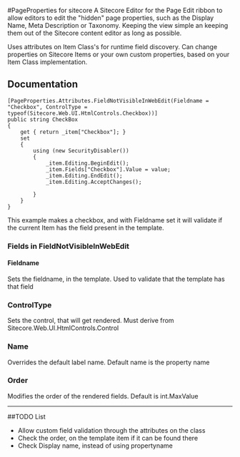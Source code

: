 #PageProperties for sitecore
A Sitecore Editor for the Page Edit ribbon to allow editors to edit the "hidden" page properties, such as the Display Name, Meta Description or Taxonomy. 
Keeping the view simple an keeping them out of the Sitecore content editor as long as possible.

Uses attributes on Item Class's for runtime field discovery. 
Can change properties on Sitecore Items or your own custom properties, based on your Item Class implementation.

## Documentation
	[PageProperties.Attributes.FieldNotVisibleInWebEdit(Fieldname = "Checkbox", ControlType = typeof(Sitecore.Web.UI.HtmlControls.Checkbox))]
	public string CheckBox
	{
		get { return _item["Checkbox"]; }
		set
		{
			using (new SecurityDisabler())
			{
				_item.Editing.BeginEdit();
				_item.Fields["Checkbox"].Value = value;
				_item.Editing.EndEdit();
				_item.Editing.AcceptChanges();

			}
		}
	}
This example makes a checkbox, and with Fieldname set it will validate if the current Item has the field present in the template.

### Fields in FieldNotVisibleInWebEdit
#### Fieldname
Sets the fieldname, in the template.
Used to validate that the template has that field

### ControlType
Sets the control, that will get rendered.
Must derive from Sitecore.Web.UI.HtmlControls.Control

### Name
Overrides the default label name.
Default name is the property name

### Order
Modifies the order of the rendered fields.
Default is int.MaxValue

___
##TODO List
* Allow custom field validation through the attributes on the class
* Check the order, on the template item if it can be found there
* Check Display name, instead of using propertyname
